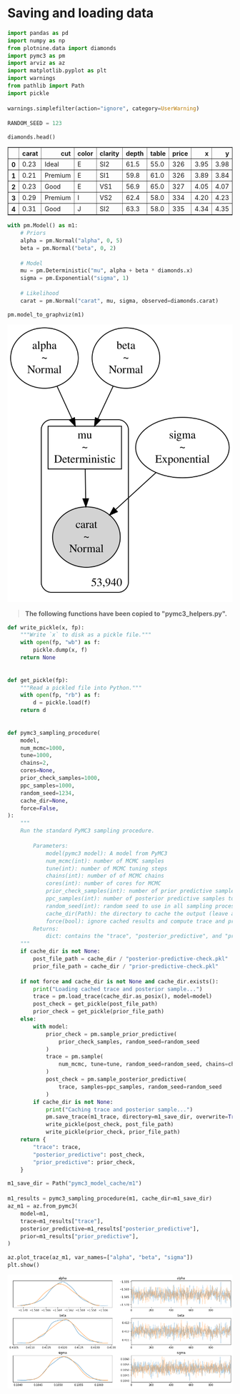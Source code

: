 # Saving and loading data




```python
import pandas as pd
import numpy as np
from plotnine.data import diamonds
import pymc3 as pm
import arviz as az
import matplotlib.pyplot as plt
import warnings
from pathlib import Path
import pickle

warnings.simplefilter(action="ignore", category=UserWarning)

RANDOM_SEED = 123
```


```python
diamonds.head()
```




<div>
<style scoped>
    .dataframe tbody tr th:only-of-type {
        vertical-align: middle;
    }

    .dataframe tbody tr th {
        vertical-align: top;
    }

    .dataframe thead th {
        text-align: right;
    }
</style>
<table border="1" class="dataframe">
  <thead>
    <tr style="text-align: right;">
      <th></th>
      <th>carat</th>
      <th>cut</th>
      <th>color</th>
      <th>clarity</th>
      <th>depth</th>
      <th>table</th>
      <th>price</th>
      <th>x</th>
      <th>y</th>
      <th>z</th>
    </tr>
  </thead>
  <tbody>
    <tr>
      <th>0</th>
      <td>0.23</td>
      <td>Ideal</td>
      <td>E</td>
      <td>SI2</td>
      <td>61.5</td>
      <td>55.0</td>
      <td>326</td>
      <td>3.95</td>
      <td>3.98</td>
      <td>2.43</td>
    </tr>
    <tr>
      <th>1</th>
      <td>0.21</td>
      <td>Premium</td>
      <td>E</td>
      <td>SI1</td>
      <td>59.8</td>
      <td>61.0</td>
      <td>326</td>
      <td>3.89</td>
      <td>3.84</td>
      <td>2.31</td>
    </tr>
    <tr>
      <th>2</th>
      <td>0.23</td>
      <td>Good</td>
      <td>E</td>
      <td>VS1</td>
      <td>56.9</td>
      <td>65.0</td>
      <td>327</td>
      <td>4.05</td>
      <td>4.07</td>
      <td>2.31</td>
    </tr>
    <tr>
      <th>3</th>
      <td>0.29</td>
      <td>Premium</td>
      <td>I</td>
      <td>VS2</td>
      <td>62.4</td>
      <td>58.0</td>
      <td>334</td>
      <td>4.20</td>
      <td>4.23</td>
      <td>2.63</td>
    </tr>
    <tr>
      <th>4</th>
      <td>0.31</td>
      <td>Good</td>
      <td>J</td>
      <td>SI2</td>
      <td>63.3</td>
      <td>58.0</td>
      <td>335</td>
      <td>4.34</td>
      <td>4.35</td>
      <td>2.75</td>
    </tr>
  </tbody>
</table>
</div>




```python
with pm.Model() as m1:
    # Priors
    alpha = pm.Normal("alpha", 0, 5)
    beta = pm.Normal("beta", 0, 2)

    # Model
    mu = pm.Deterministic("mu", alpha + beta * diamonds.x)
    sigma = pm.Exponential("sigma", 1)

    # Likelihood
    carat = pm.Normal("carat", mu, sigma, observed=diamonds.carat)
```


```python
pm.model_to_graphviz(m1)
```




    
![svg](999_010_saving-and-loading-models_files/999_010_saving-and-loading-models_4_0.svg)
    



> **The following functions have been copied to "pymc3_helpers.py".**


```python
def write_pickle(x, fp):
    """Write `x` to disk as a pickle file."""
    with open(fp, "wb") as f:
        pickle.dump(x, f)
    return None


def get_pickle(fp):
    """Read a pickled file into Python."""
    with open(fp, "rb") as f:
        d = pickle.load(f)
    return d


def pymc3_sampling_procedure(
    model,
    num_mcmc=1000,
    tune=1000,
    chains=2,
    cores=None,
    prior_check_samples=1000,
    ppc_samples=1000,
    random_seed=1234,
    cache_dir=None,
    force=False,
):
    """
    Run the standard PyMC3 sampling procedure.
    
        Parameters:
            model(pymc3 model): A model from PyMC3
            num_mcmc(int): number of MCMC samples
            tune(int): number of MCMC tuning steps
            chains(int): number of of MCMC chains
            cores(int): number of cores for MCMC
            prior_check_samples(int): number of prior predictive samples to take
            ppc_samples(int): number of posterior predictive samples to take
            random_seed(int): random seed to use in all sampling processes
            cache_dir(Path): the directory to cache the output (leave as `None` to skip caching)
            force(bool): ignore cached results and compute trace and predictive checks
        Returns:
            dict: contains the "trace", "posterior_predictive", and "prior_predictive"
    """
    if cache_dir is not None:
        post_file_path = cache_dir / "posterior-predictive-check.pkl"
        prior_file_path = cache_dir / "prior-predictive-check.pkl"

    if not force and cache_dir is not None and cache_dir.exists():
        print("Loading cached trace and posterior sample...")
        trace = pm.load_trace(cache_dir.as_posix(), model=model)
        post_check = get_pickle(post_file_path)
        prior_check = get_pickle(prior_file_path)
    else:
        with model:
            prior_check = pm.sample_prior_predictive(
                prior_check_samples, random_seed=random_seed
            )
            trace = pm.sample(
                num_mcmc, tune=tune, random_seed=random_seed, chains=chains, cores=cores
            )
            post_check = pm.sample_posterior_predictive(
                trace, samples=ppc_samples, random_seed=random_seed
            )
        if cache_dir is not None:
            print("Caching trace and posterior sample...")
            pm.save_trace(m1_trace, directory=m1_save_dir, overwrite=True)
            write_pickle(post_check, post_file_path)
            write_pickle(prior_check, prior_file_path)
    return {
        "trace": trace,
        "posterior_predictive": post_check,
        "prior_predictive": prior_check,
    }
```


```python
m1_save_dir = Path("pymc3_model_cache/m1")

m1_results = pymc3_sampling_procedure(m1, cache_dir=m1_save_dir)
az_m1 = az.from_pymc3(
    model=m1,
    trace=m1_results["trace"],
    posterior_predictive=m1_results["posterior_predictive"],
    prior=m1_results["prior_predictive"],
)
```


```python
az.plot_trace(az_m1, var_names=["alpha", "beta", "sigma"])
plt.show()
```


    
![png](999_010_saving-and-loading-models_files/999_010_saving-and-loading-models_8_0.png)
    



```python

```

